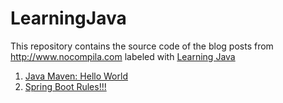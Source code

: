# LearningJava
This repository contains the source code of the blog posts from http://www.nocompila.com labeled with [Learning Java](http://www.nocompila.com/search/label/Learning%20Java)

1. [Java Maven: Hello World](http://www.nocompila.com/2016/11/java-maven-hello-world.html)
2. [Spring Boot Rules!!!](http://www.nocompila.com/2016/11/spring-boot-mola.html)
